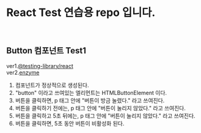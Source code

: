 <h1>React Test 연습용 repo 입니다.</h1>

<br/>

<h2>Button 컴포넌트 Test1</h2>
<div>
  <span>ver1.</span><a href="https://github.com/LEE-WOO-SEONG/React_Practice/blob/master/react-component-test/src/components/button.test.js">@testing-library/react</a>
</div>
<div>
  <span>ver2.</span><a href="https://github.com/LEE-WOO-SEONG/React_Practice/blob/master/react-component-test/src/components/button.enzyme.test.js">enzyme</a>
</div>
<ol>
  <li>컴포넌트가 정상적으로 생성된다.</li>
  <li>"button" 이라고 쓰여있는 엘리먼트는 HTMLButtonElement 이다.</li>
  <li>버튼을 클릭하면, p 태그 안에 "버튼이 방금 눌렸다." 라고 쓰여진다.</li>
  <li>버튼을 클릭하기 전에는, p 태그 안에 "버튼이 눌리지 않았다." 라고 쓰여진다.</li>
  <li>버튼을 클릭하고 5초 뒤에는, p 태그 안에 "버튼이 눌리지 않았다." 라고 쓰여진다.</li>
  <li>버튼을 클릭하면, 5초 동안 버튼이 비활성화 된다.</li>
</ol>
